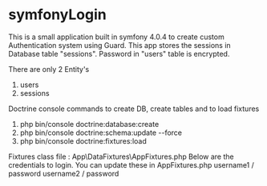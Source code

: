 # symfonyLogin
This is a small application built in symfony 4.0.4 to create custom Authentication system using Guard. This app stores the sessions in Database table "sessions". Password in "users" table is encrypted.

There are only 2 Entity's
1. users
2. sessions

Doctrine console commands to create DB, create tables and to load fixtures
1. php bin/console doctrine:database:create
2. php bin/console doctrine:schema:update --force
3. php bin/console doctrine:fixtures:load

Fixtures class file : App\DataFixtures\AppFixtures.php
Below are the credentials to login. You can update these in AppFixtures.php
username1 / password
username2 / password
